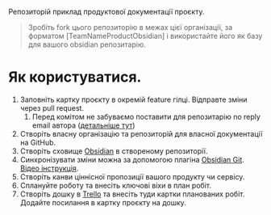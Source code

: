 Репозиторій приклад продуктової документації проєкту.

> Зробіть fork цього репозиторію в межах цієї організації, за форматом [TeamNameProductObsidian] і використайте його як базу для вашого obsidian репозитарію.

# Як користуватися.

1. Заповніть картку проєкту в окремій feature гілці. Відправте зміни через pull request.
   1. Перед комітом не забуваємо поставити для репозитарію no reply email автора ([детальніше тут](https://docs.github.com/en/account-and-profile/setting-up-and-managing-your-personal-account-on-github/managing-email-preferences/setting-your-commit-email-address))
2. Створіть власну організацію та репозиторій для власної документації на GitHub.
3. Створіть сховище [Obsidian](https://obsidian.md/) в створеному репозиторії.
4. Синхронізувати зміни можна за допомогою плагіна [Obsidian Git](https://github.com/denolehov/obsidian-git/wiki/Installation). [Відео інструкція](https://www.youtube.com/watch?v=h3oK1yX3CZ8).
5. Створіть канви ціннісної пропозиції вашого продукту чи сервісу.
6. Сплануйте роботу та внесіть ключові віхи в план робіт.
7. Створіть дошку в [Trello](trello.com/) та внесіть туди картки планованих робіт. Додайте посилання в картку проєкту на дошку.